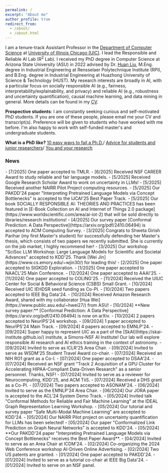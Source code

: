 ```yaml
---
permalink: /
excerpt: "About me"
author_profile: true
redirect_from: 
  - /about/
  - /about.html
---
```


I am a tenure-track Assistant Professor in the [Department of Computer Science](https://cs.uic.edu/) at [University of Illinois Chicago (UIC)](https://www.uic.edu/). I lead the Responsible and Reliable AI Lab (R<sup>2</sup> Lab). I received my PhD degree in Computer Science at Arizona State University (ASU) in 2022 advised by Dr. [Huan Liu](https://scholar.google.com/citations?user=Dzf46C8AAAAJ&hl=en), M.Eng. degree in Industrial Engineering at Rensselaer Polytechnique Institute (RPI), and B.Eng. degree in Industrial Engineering at Huazhong University of Science & Technology (HUST). My research interests are broadly in AI, with a particular focus on socially responsible AI (e.g., fairness, interpretability/explainability, and privacy) and reliable AI (e.g., robustness and uncertainty quantification), causal machine learning, and data mining in general. More details can be found in my [CV](https://drive.google.com/file/d/1s1oTAlrdcz544au1tHUAYIjSouUWhhL0/view).

**Prospective students**: I am constantly seeking curious and self-motivated PhD students. If you are one of these people, please email me your CV and transcript(s). Preference will be given to students who have worked with me before. I'm also happy to work with self-funded master's and undergraduate students.

**What is a PhD like?** [10 easy ways to fail a Ph.D.](https://matt.might.net/articles/ways-to-fail-a-phd/)/ [Advice for students and junior researchers](https://www.markus-jakobsson.com/advice-for-students-and-junior-researchers)/ [You and your research](https://www.cs.virginia.edu/~robins/YouAndYourResearch.html)

<h3>News</h3>
- [7/2025] One paper accepted to TMLR. 
- [6/2025] Received NSF CAREER Award to study reliable and fair language models. 
- [5/2025] Received Google Research Scholar Award to work on uncertainty in LLMs!
- [5/2025] Received another NAIRR Pilot Project computing resources.
- [5/2025] Our PAKDD'24 paper "Interpreting Pretrained Language Models via Concept Bottlenecks" is accepted to the IJCAI'25 Best Paper Track.
- [5/2025] Our book SOCIALLY RESPONSIBLE AI: THEORIES AND PRACTICES has been featured in [E-Book Collection on AI and Internet of Things 2.0 package](https://www.worldscientific.com/area/ai-iot-2) that will be sold directly to libraries/research institutions! 
- [4/2025] Our survey paper [Conformal Prediction: A Data Perspective](https://arxiv.org/pdf/2410.06494) is accepted to ACM Computing Survey. 
- [3/2025] Congrats to Shweta Girish Parihar (my first Master's student) for successfully defending her Master's thesis, which consists of two papers we recently submitted. She is currently on the job market, I highly recommend her!
- [3/2025] Our workshop "SciSoc LLM Workshop: Large Language Models for Scientific and Societal Advances" accepted to KDD'25. Thank [Wei Jin](https://www.cs.emory.edu/~wjin30/) for leading this!
- [2/2025] One paper accepted to SIGKDD Exploration.
- [1/2025] One paper accepted to NAACL'25 Main Conference.
- [12/2024] One paper accepted to AAAI'25.
- [11/2024] One paper accepted to COLING'25.
- [11/2024] Received the UIUC Center for Social & Behavioral Science (CSBS) Small Grant.
- [10/2024] Received UIC IEHDSR seed funding as Co-PI.
- [10/2024] Two papers accepted to IEEE Big Data'24.
- [10/2024] Received Amazon Research Award, shared with my collaborator [Hua Wei](https://www.public.asu.edu/~hwei27/) from ASU!
- [10/2024] **New survey paper:** [Conformal Prediction: A Data Perspective](https://arxiv.org/pdf/2410.06494) is now on arXiv. 
- [10/2024] 2 papers accepted to NeurIPS'24 workshop.
- [09/2024] 1 paper accepted to NeurIPS'24 Main Track.
- [09/2024] 4 papers accepted to EMNLP'24.
- [09/2024] Super happy to represent UIC as a part of the [SkAI](https://skai-institute.github.io/) institute, a Simons-NSF AI Institute! Our lab will explore responsible AI research and AI ethics training in the context of astronomy.
- [09/2024] Invited to serve as ICLR'25 Area Chair.
- [09/2024] Invited to serve as WSDM'25 Student Travel Award co-chair.
- [07/2024] Received an NIH RO1 grant as a Co-I.
- [07/2024] One paper accepted to DSAA'24. 
- [07/2024] Received an NSF grant "Track 2 Acquisition of a GPU Cluster for Accelerating HIPAA-Compliant Data-Driven Research" as a senior personnel. Thanks, NSF!
- [07/2024] Invited to serve as a reviewer for Neurocomputing, KDD'25, and ACM TiiS.
- [07/2024] Received a DHS grant as a Co-PI.
- [07/2024] Two papers accepted to ASONAM'24.
- [06/2024] Invited to serve as the EMNLP'24 Area Chair.
- [06/2024] Our JORA paper is accepted to the ACL'24 System Demo Track.
- [05/2024] Invited talk "Conformal Methods for Reliable and Fair Machine Learning" at the IDEAL Graph Representation Learning Workshop.
- [05/2024] Our tutorial and survey paper "Safe Multi-Modal Machine Learning" are accepted to KDD'24.
- [05/2024] Our NAIRR Pilot project on uncertainty quantification for LLMs has been selected! 
- [05/2024] Our paper "Conformalized Link Prediction on Graph Neural Networks" is accepted to KDD'24. 
- [05/2024] **Our PAKDD'24 paper "Interpreting Pretrained Language Models via Concept Bottlenecks" receives the Best Paper Award**. 
- [04/2024] Invited to serve as an Area Chair at ICDM'24.
- [02/2024] Co-organizing the 2024 Web Conference workshop AI-Driven Online Advertising. 
- [02/2024] Two US patents are granted. 
- [01/2024] One paper accepted to PAKDD'24. 
- [01/2024] Invited to serve as a tutorial co-chair at IEEE Big Data'24. 
- [01/2024] Invited to serve on an NSF panel.
